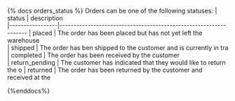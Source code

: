 {% docs orders_status %}
 Orders can be one of the following statuses:
 | status         | description                                                                                             
|-----------------|------------------------------------------------------------------
 | placed         | The order has been placed but has not yet left the warehouse        
| shipped         | The order has ben shipped to the customer and is currently in tra
 | completed      | The order has been received by the customer                               
| return_pending  | The customer has indicated that they would like to return the o
 | returned       | The order has been returned by the customer and received at the

 {%enddocs%}